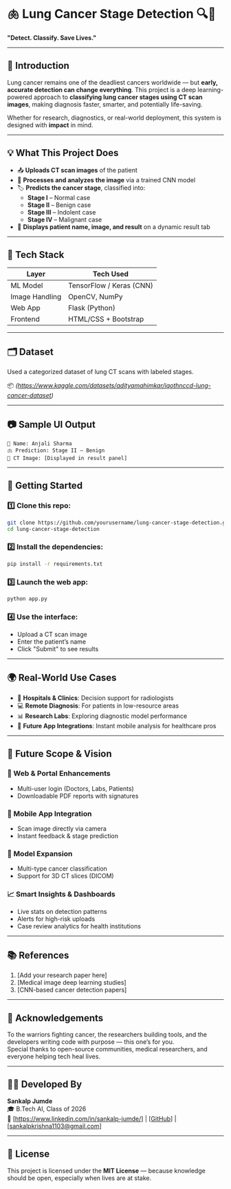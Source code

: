 
# 🫁 Lung Cancer Stage Detection 🔍🧠  
**"Detect. Classify. Save Lives."**

---

## 🧭 Introduction

Lung cancer remains one of the deadliest cancers worldwide — but **early, accurate detection can change everything**. This project is a deep learning-powered approach to **classifying lung cancer stages using CT scan images**, making diagnosis faster, smarter, and potentially life-saving.

Whether for research, diagnostics, or real-world deployment, this system is designed with **impact** in mind.

---

## 💡 What This Project Does

- 📤 **Uploads CT scan images** of the patient
- 🧠 **Processes and analyzes the image** via a trained CNN model
- 🏷️ **Predicts the cancer stage**, classified into:
  - **Stage I** – Normal case  
  - **Stage II** – Benign case  
  - **Stage III** – Indolent case  
  - **Stage IV** – Malignant case
- 👤 **Displays patient name, image, and result** on a dynamic result tab

---

## 🧬 Tech Stack

| Layer        | Tech Used                |
|--------------|---------------------------|
| ML Model     | TensorFlow / Keras (CNN) |
| Image Handling | OpenCV, NumPy           |
| Web App      | Flask (Python)           |
| Frontend     | HTML/CSS + Bootstrap     |

---

## 🗂️ Dataset

Used a categorized dataset of lung CT scans with labeled stages.

📦 *(https://www.kaggle.com/datasets/adityamahimkar/iqothnccd-lung-cancer-dataset)*

---

## 📷 Sample UI Output

```
👤 Name: Anjali Sharma  
🫁 Prediction: Stage II – Benign  
📸 CT Image: [Displayed in result panel]
```

---

## 🚀 Getting Started

### 1️⃣ Clone this repo:
```bash
git clone https://github.com/yourusername/lung-cancer-stage-detection.git
cd lung-cancer-stage-detection
```

### 2️⃣ Install the dependencies:
```bash
pip install -r requirements.txt
```

### 3️⃣ Launch the web app:
```bash
python app.py
```

### 4️⃣ Use the interface:
- Upload a CT scan image  
- Enter the patient’s name  
- Click "Submit" to see results

---

## 🌍 Real-World Use Cases

- 🏥 **Hospitals & Clinics**: Decision support for radiologists  
- 💻 **Remote Diagnosis**: For patients in low-resource areas  
- 📊 **Research Labs**: Exploring diagnostic model performance  
- 📱 **Future App Integrations**: Instant mobile analysis for healthcare pros  

---

## 🔮 Future Scope & Vision

### 🔗 Web & Portal Enhancements
- Multi-user login (Doctors, Labs, Patients)  
- Downloadable PDF reports with signatures  

### 📱 Mobile App Integration
- Scan image directly via camera  
- Instant feedback & stage prediction

### 🔁 Model Expansion
- Multi-type cancer classification  
- Support for 3D CT slices (DICOM)

### 📈 Smart Insights & Dashboards
- Live stats on detection patterns  
- Alerts for high-risk uploads  
- Case review analytics for health institutions

---

## 📚 References

1. [Add your research paper here]  
2. [Medical image deep learning studies]  
3. [CNN-based cancer detection papers]

---

## 🤝 Acknowledgements

To the warriors fighting cancer, the researchers building tools, and the developers writing code with purpose — this one’s for you.  
Special thanks to open-source communities, medical researchers, and everyone helping tech heal lives.

---

## 🧑‍💻 Developed By

**Sankalp Jumde**  
🎓 B.Tech AI, Class of 2026  
🔗 [https://www.linkedin.com/in/sankalp-jumde/] | [[GitHub](https://github.com/SankalpJumde)] | [sankalpkrishna1103@gmail.com]

---

## 📄 License

This project is licensed under the **MIT License** — because knowledge should be open, especially when lives are at stake.
